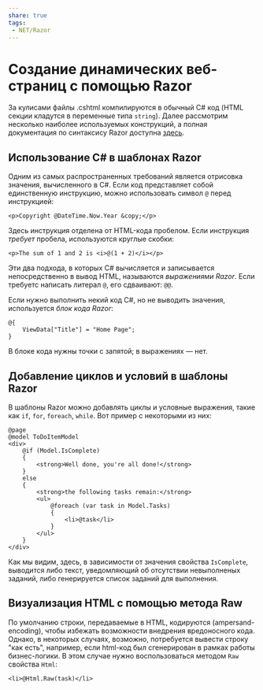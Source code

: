 ```yaml
---
share: true
tags:
 - NET/Razor
---
```

# Создание динамических веб-страниц с помощью Razor
За кулисами файлы .cshtml компилируются в обычный C\# код (HTML секции кладутся в переменные типа `string`). Далее рассмотрим несколько наиболее используемых конструкций, а полная документация по синтаксису Razor доступна [здесь](https://docs.microsoft.com/en-us/aspnet/core/mvc/views/razor?view=aspnetcore-6.0).
## Использование C# в шаблонах Razor
Одним из самых распространенных требований является отрисовка значения, вычисленного в C\#.
Если код представляет собой единственную инструкцию, можно использовать символ `@` перед инструкцией:
```razor
<p>Copyright @DateTime.Now.Year &copy;</p>
```
Здесь инструкция отделена от HTML-кода пробелом. Если инструкция *требует* пробела, используются круглые скобки:
```razor
<p>The sum of 1 and 2 is <i>@(1 + 2)</i></p>
```
Эти два подхода, в которых C\# вычисляется и записывается непосредственно в вывод HTML, называются *выражениями Razor*. Если требуетс написать литерал `@`, его сдваивают: `@@`.

Если нужно выполнить некий код C\#, но не выводить значения, используется *блок кода Razor*:
```razor
@{
	ViewData["Title"] = "Home Page";
}
```
В блоке кода нужны точки с запятой; в выражениях — нет.
## Добавление циклов и условий в шаблоны Razor
В шаблоны Razor можно добавлять циклы и условные выражения, такие как `if`, `for`, `foreach`, `while`.
Вот пример с некоторыми из них:
```razor
@page
@model ToDoItemModel
<div>
	@if (Model.IsComplete)
	{
		<strong>Well done, you're all done!</strong>
	}
	else
	{
		<strong>the following tasks remain:</strong>
		<ul>
			@foreach (var task in Model.Tasks)
			{
				<li>@task</li>
			}
		</ul>
	}
</div>

```
Как мы видим, здесь, в зависимости от значения свойства `IsComplete`, выводится либо текст, уведомляющий об отсутствии невыполненых заданий, либо генерируется список заданий для выполнения.
## Визуализация HTML с помощью метода Raw
По умолчанию строки, передаваемые в HTML, кодируются (ampersand-encoding), чтобы избежать возможности внедрения вредоносного кода. Однако, в некоторых случаях, возможно, потребуется вывести строку "как есть", например, если html-код был сгенерирован в рамках работы бизнес-логики. В этом случае нужно воспользоваться методом `Raw` свойства `Html`:
```razor
<li>@Html.Raw(task)</li>
```
